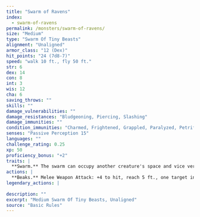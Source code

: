 ```yaml
---
title: "Swarm of Ravens"
index:
  - swarm-of-ravens
permalink: /monsters/swarm-of-ravens/
size: "Medium"
type: "Swarm Of Tiny Beasts"
alignment: "Unaligned"
armor_class: "12 (Dex)"
hit_points: "24 (7d8-7)"
speed: "walk 10 ft., fly 50 ft."
str: 6
dex: 14
con: 8
int: 3
wis: 12
cha: 6
saving_throws: ""
skills: ""
damage_vulnerabilities: ""
damage_resistances: "Bludgeoning, Piercing, Slashing"
damage_immunities: ""
condition_immunities: "Charmed, Frightened, Grappled, Paralyzed, Petrified, Prone, Restrained, Stunned"
senses: "Passive Perception 15"
languages: ""
challenge_rating: 0.25
xp: 50
proficiency_bonus: "+2"
traits: |
  **Swarm.** The swarm can occupy another creature's space and vice versa, and the swarm can move through any opening large enough for a Tiny raven. The swarm can't regain hit points or gain temporary hit points.
actions: |
  **Beaks.** Melee Weapon Attack: +4 to hit, reach 5 ft., one target in the swarm's space. Hit: 7 (2d6) piercing damage, or 3 (1d6) piercing damage if the swarm has half of its hit points or fewer.  
legendary_actions: |
  
description: ""
excerpt: "Medium Swarm Of Tiny Beasts, Unaligned"
source: "Basic Rules"
---
```

